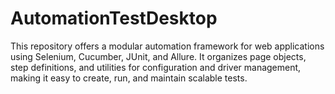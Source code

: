 # AutomationTestDesktop
This repository offers a modular automation framework for web applications using Selenium, Cucumber, JUnit, and Allure. It organizes page objects, step definitions, and utilities for configuration and driver management, making it easy to create, run, and maintain scalable tests.
